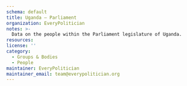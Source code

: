 ```yaml
---
schema: default
title: Uganda — Parliament
organization: EveryPolitician
notes: >-
  Data on the people within the Parliament legislature of Uganda.
resources:
license: ''
category:
  - Groups & Bodies
  - People
maintainer: EveryPolitician
maintainer_email: team@everypolitician.org
---
```

